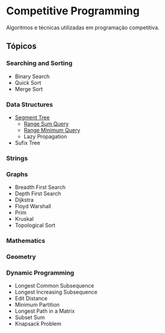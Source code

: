 # Competitive Programming
Algoritmos e técnicas utilizadas em programação competitiva.

## Tópicos

### Searching and Sorting
* Binary Search
* Quick Sort
* Merge Sort

### Data Structures
* [Segment Tree](Data-Structures/Segment-Tree/)
	* [Range Sum Query](Data-Structures/Segment-Tree/rsq.cpp)
	* [Range Minimum Query](Data-Structures/Segment-Tree/rmq.cpp)
	* Lazy Propagation
* Sufix Tree

### Strings

### Graphs
* Breadth First Search
* Depth First Search
* Dijkstra
* Floyd Warshall
* Prim
* Kruskal
* Topological Sort

### Mathematics

### Geometry

### Dynamic Programming
* Longest Common Subsequence
* Longest Increasing Subsequence
* Edit Distance
* Minimum Partition
* Longest Path in a Matrix
* Subset Sum
* Knapsack Problem